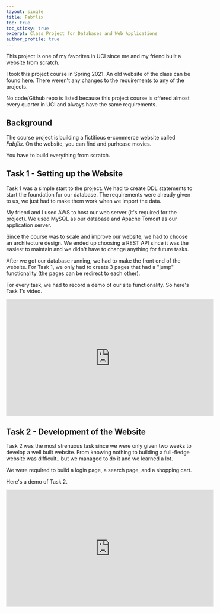 ```yaml
---
layout: single
title: Fabflix
toc: true
toc_sticky: true
excerpt: Class Project for Databases and Web Applications
author_profile: true
---
```


This project is one of my favorites in UCI since me and my friend built a website
from scratch.

I took this project course in Spring 2021. An old website of the class can be found 
[here](https://grape.ics.uci.edu/wiki/public/wiki/cs122b-2019-winter). 
There weren't any changes to the requirements to any of the projects.

No code/Github repo is listed because this project course is offered almost every
quarter in UCI and always have the same requirements. 

## Background

The course project is building a fictitious e-commerce website called *Fabflix*. 
On the website, you can find and purhcase movies. 

You have to build everything from scratch. 

## Task 1 - Setting up the Website 

Task 1 was a simple start to the project. We had to create DDL statements to
start the foundation for our database. The requirements were already given to us,
we just had to make them work when we import the data. 

My friend and I used AWS to host our web server (it's required for the project). 
We used MySQL as our database and Apache Tomcat as our application server. 

Since the course was to scale and improve our website, we had to choose an 
architecture design. We ended up choosing a REST API since it was the easiest to
maintain and we didn't have to change anything for future tasks.  

After we got our database running, we had to make the front end of the 
website. For Task 1, we only had to create 3 pages that had a "jump" functionality
(the pages can be redirect to each other).

For every task, we had to record a demo of our site functionality.
So here's Task 1's video. 

<iframe width="560" height="315" src="https://www.youtube-nocookie.com/embed/gs8s__miUOc" frameborder="0" allow="accelerometer; autoplay; clipboard-write; encrypted-media; gyroscope; picture-in-picture" allowfullscreen></iframe>

## Task 2 - Development of the Website

Task 2 was the most strenuous task since we were only given two weeks to develop
a well built website. From knowing nothing to building a full-fledge website
was difficult.. but we managed to do it and we learned a lot. 

We were required to build a login page, a search page, and a shopping cart.

Here's a demo of Task 2. 
<iframe width="560" height="315" src="https://www.youtube-nocookie.com/embed/2d_RnZnQXvo" frameborder="0" allow="accelerometer; autoplay; clipboard-write; encrypted-media; gyroscope; picture-in-picture" allowfullscreen></iframe>